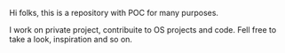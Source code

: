 Hi folks, this is a repository with POC for many purposes.

I work on private project, contribuite to OS projects and code. Fell free to take a look, inspiration and so on.

<!---
afurlane/afurlane is a ✨ special ✨ repository because its `README.md` (this file) appears on your GitHub profile.
You can click the Preview link to take a look at your changes.
--->
